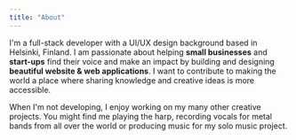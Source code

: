 ```yaml
---
title: "About"
---
```


I'm a full-stack developer with a UI/UX design background based in Helsinki, Finland.  I am passionate about helping **small businesses** and **start-ups** find their voice and make an impact by building and designing **beautiful website & web applications**.  I want to contribute to making the world a place where sharing knowledge and creative ideas is more accessible.

When I'm not developing, I enjoy working on my many other creative projects.  You might find me playing the harp, recording vocals for metal bands from all over the world or producing music for my solo music project.